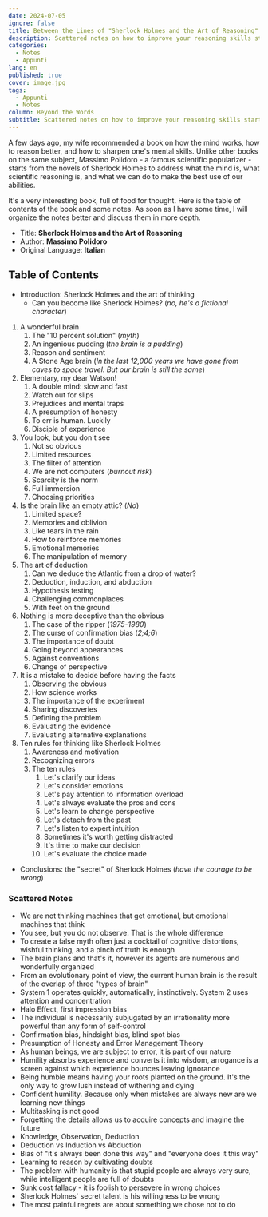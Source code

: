```yaml
---
date: 2024-07-05
ignore: false
title: Between the Lines of "Sherlock Holmes and the Art of Reasoning"
description: Scattered notes on how to improve your reasoning skills starting from Sherlock Holmes's novels
categories:
  - Notes
  - Appunti
lang: en
published: true
cover: image.jpg
tags:
  - Appunti
  - Notes
column: Beyond the Words
subtitle: Scattered notes on how to improve your reasoning skills starting from Sherlock Holmes's novels
---
```

A few days ago, my wife recommended a book on how the mind works, how to reason better, and how to sharpen one's mental skills. Unlike other books on the same subject, Massimo Polidoro - a famous scientific popularizer - starts from the novels of Sherlock Holmes to address what the mind is, what scientific reasoning is, and what we can do to make the best use of our abilities.

It's a very interesting book, full of food for thought. Here is the table of contents of the book and some notes. As soon as I have some time, I will organize the notes better and discuss them in more depth.

- Title: **Sherlock Holmes and the Art of Reasoning**
- Author: **Massimo Polidoro**
- Original Language: **Italian**

## Table of Contents

- Introduction: Sherlock Holmes and the art of thinking
    - Can you become like Sherlock Holmes? (_no, he's a fictional character_)
1. A wonderful brain
    1. The "10 percent solution" (_myth_)
    2. An ingenious pudding (_the brain is a pudding_)
    3. Reason and sentiment
    4. A Stone Age brain (_In the last 12,000 years we have gone from caves to space travel. But our brain is still the same_)
2. Elementary, my dear Watson!
    1. A double mind: slow and fast
    2. Watch out for slips
    3. Prejudices and mental traps
    4. A presumption of honesty
    5. To err is human. Luckily
    6. Disciple of experience
3. You look, but you don't see
    1. Not so obvious
    2. Limited resources
    3. The filter of attention
    4. We are not computers (_burnout risk_)
    5. Scarcity is the norm
    6. Full immersion
    7. Choosing priorities
4. Is the brain like an empty attic? (_No_)
    1. Limited space?
    2. Memories and oblivion
    3. Like tears in the rain
    4. How to reinforce memories
    5. Emotional memories
    6. The manipulation of memory
5. The art of deduction
    1. Can we deduce the Atlantic from a drop of water?
    2. Deduction, induction, and abduction
    3. Hypothesis testing
    4. Challenging commonplaces
    5. With feet on the ground
6. Nothing is more deceptive than the obvious
    1. The case of the ripper (_1975-1980_)
    2. The curse of confirmation bias (_2;4;6_)
    3. The importance of doubt
    4. Going beyond appearances
    5. Against conventions
    6. Change of perspective
7. It is a mistake to decide before having the facts
    1. Observing the obvious
    2. How science works
    3. The importance of the experiment
    4. Sharing discoveries
    5. Defining the problem
    6. Evaluating the evidence
    7. Evaluating alternative explanations
8. Ten rules for thinking like Sherlock Holmes
    1. Awareness and motivation
    2. Recognizing errors
    3. The ten rules
        1. Let's clarify our ideas
        2. Let's consider emotions
        3. Let's pay attention to information overload
        4. Let's always evaluate the pros and cons
        5. Let's learn to change perspective
        6. Let's detach from the past
        7. Let's listen to expert intuition
        8. Sometimes it's worth getting distracted
        9. It's time to make our decision
        10. Let's evaluate the choice made
- Conclusions: the "secret" of Sherlock Holmes (_have the courage to be wrong_)

### Scattered Notes

- We are not thinking machines that get emotional, but emotional machines that think
- You see, but you do not observe. That is the whole difference
- To create a false myth often just a cocktail of cognitive distortions, wishful thinking, and a pinch of truth is enough
- The brain plans and that's it, however its agents are numerous and wonderfully organized
- From an evolutionary point of view, the current human brain is the result of the overlap of three "types of brain"
- System 1 operates quickly, automatically, instinctively. System 2 uses attention and concentration
- Halo Effect, first impression bias
- The individual is necessarily subjugated by an irrationality more powerful than any form of self-control
- Confirmation bias, hindsight bias, blind spot bias
- Presumption of Honesty and Error Management Theory
- As human beings, we are subject to error, it is part of our nature
- Humility absorbs experience and converts it into wisdom, arrogance is a screen against which experience bounces leaving ignorance
- Being humble means having your roots planted on the ground. It's the only way to grow lush instead of withering and dying
- Confident humility. Because only when mistakes are always new are we learning new things
- Multitasking is not good
- Forgetting the details allows us to acquire concepts and imagine the future
- Knowledge, Observation, Deduction
- Deduction vs Induction vs Abduction
- Bias of "it's always been done this way" and "everyone does it this way"
- Learning to reason by cultivating doubts
- The problem with humanity is that stupid people are always very sure, while intelligent people are full of doubts
- Sunk cost fallacy - it is foolish to persevere in wrong choices
- Sherlock Holmes' secret talent is his willingness to be wrong
- The most painful regrets are about something we chose not to do
